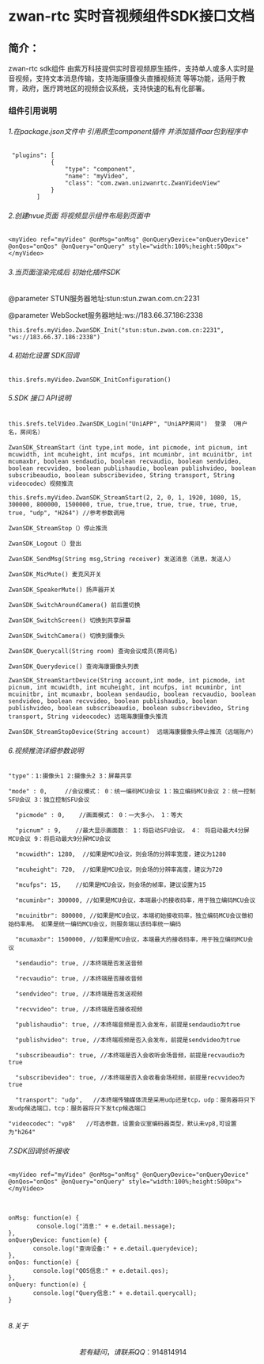 # zwan-rtc 实时音视频组件SDK接口文档

## 简介：

zwan-rtc sdk组件 由紫万科技提供实时音视频原生插件，支持单人或多人实时是音视频，支持文本消息传输，支持海康摄像头直播视频流 等等功能，适用于教育，政府，医疗跨地区的视频会议系统，支持快速的私有化部署。

### 组件引用说明

###### 1.在package.json文件中 引用原生component插件   并添加插件aar包到程序中

```vue
 "plugins": [ 
			{
				"type": "component",
				"name": "myVideo",
				"class": "com.zwan.unizwanrtc.ZwanVideoView"
			}
		]
```



###### 2.创建nvue页面 将视频显示组件布局到页面中

```vue
<myVideo ref="myVideo" @onMsg="onMsg" @onQueryDevice="onQueryDevice" @onQos="onQos" @onQuery="onQuery" style="width:100%;height:500px"></myVideo>
```



###### 3.当页面渲染完成后 初始化插件SDK

@parameter STUN服务器地址:stun:stun.zwan.com.cn:2231

@parameter WebSocket服务器地址:ws://183.66.37.186:2338

```vue
this.$refs.myVideo.ZwanSDK_Init("stun:stun.zwan.com.cn:2231", "ws://183.66.37.186:2338")
```



###### 4.初始化设置 SDK回调

```vue
this.$refs.myVideo.ZwanSDK_InitConfiguration()
```



###### 5.SDK 接口 API说明

```vue
this.$refs.telVideo.ZwanSDK_Login("UniAPP", "UniAPP房间")  登录 （用户名，房间名）
```

```vue
ZwanSDK_StreamStart（int type,int mode, int picmode, int picnum, int mcuwidth, int mcuheight, int mcufps, int mcuminbr, int mcuinitbr, int mcumaxbr, boolean sendaudio, boolean recvaudio, boolean sendvideo, boolean recvvideo, boolean publishaudio, boolean publishvideo, boolean subscribeaudio, boolean subscribevideo, String transport, String videocodec）视频推流

this.$refs.myVideo.ZwanSDK_StreamStart(2, 2, 0, 1, 1920, 1080, 15, 300000, 800000, 1500000, true, true,true, true, true, true, true, true, "udp", "H264") //参考参数调用

ZwanSDK_StreamStop（）停止推流

ZwanSDK_Logout（）登出

ZwanSDK_SendMsg(String msg,String receiver) 发送消息（消息，发送人）

ZwanSDK_MicMute() 麦克风开关

ZwanSDK_SpeakerMute() 扬声器开关

ZwanSDK_SwitchAroundCamera() 前后置切换

ZwanSDK_SwitchScreen() 切换到共享屏幕

ZwanSDK_SwitchCamera() 切换到摄像头

ZwanSDK_Querycall(String room) 查询会议成员(房间名)

ZwanSDK_Querydevice() 查询海康摄像头列表

ZwanSDK_StreamStartDevice(String account,int mode, int picmode, int picnum, int mcuwidth, int mcuheight, int mcufps, int mcuminbr, int mcuinitbr, int mcumaxbr, boolean sendaudio, boolean recvaudio, boolean sendvideo, boolean recvvideo, boolean publishaudio, boolean publishvideo, boolean subscribeaudio, boolean subscribevideo, String transport, String videocodec) 远端海康摄像头推流

ZwanSDK_StreamStopDevice(String account)  远端海康摄像头停止推流（远端账户）
```



###### 6.视频推流详细参数说明

```vue
"type"：1:摄像头1 2:摄像头2 3：屏幕共享

"mode" : 0,     //会议模式： 0：统一编码MCU会议 1：独立编码MCU会议 2：统一控制SFU会议 3：独立控制SFU会议

  "picmode" : 0,    //画面模式： 0：一大多小， 1：等大

  "picnum" : 9,    //最大显示画面数： 1：将启动SFU会议， 4： 将启动最大4分屏MCU会议 9：将启动最大9分屏MCU会议

  "mcuwidth": 1280,  //如果是MCU会议，则会场的分辨率宽度，建议为1280

  "mcuheight": 720,  //如果是MCU会议，则会场的分辨率高度，建议为720

  "mcufps": 15,    //如果是MCU会议，则会场的帧率，建议设置为15

  "mcuminbr": 300000, //如果是MCU会议，本端最小的接收码率，用于独立编码MCU会议

  "mcuinitbr": 800000, //如果是MCU会议，本端初始接收码率，独立编码MCU会议做初始码率用。 如果是统一编码MCU会议，则服务端以该码率统一编码

  "mcumaxbr": 1500000, //如果是MCU会议，本端最大的接收码率，用于独立编码MCU会议

  "sendaudio": true, //本终端是否发送音频

  "recvaudio": true, //本终端是否接收音频

  "sendvideo": true, //本终端是否发送视频

  "recvvideo": true, //本终端是否接收视频

  "publishaudio": true, //本终端音频是否入会发布，前提是sendaudio为true

  "publishvideo": true, //本终端视频是否入会发布，前提是sendvideo为true

  "subscribeaudio": true, //本终端是否入会收听会场音频，前提是recvaudio为true

  "subscribevideo": true, //本终端是否入会收看会场视频，前提是recvvideo为true

  "transport": "udp",   //本终端传输媒体流是采用udp还是tcp，udp：服务器将只下发udp候选端口，tcp：服务器将只下发tcp候选端口

"videocodec": "vp8"   //可选参数，设置会议室编码器类型，默认未vp8,可设置为"h264"
```



###### 7.SDK回调侦听接收

```vue
<myVideo ref="myVideo" @onMsg="onMsg" @onQueryDevice="onQueryDevice" @onQos="onQos" @onQuery="onQuery" style="width:100%;height:500px"></myVideo>
```

​			

```vue
onMsg: function(e) {
		console.log("消息:" + e.detail.message);
},
onQueryDevice: function(e) {
​		console.log("查询设备:" + e.detail.querydevice);
},
onQos: function(e) {
​		console.log("QOS信息:" + e.detail.qos);
},
onQuery: function(e) {
​		console.log("Query信息:" + e.detail.querycall);
}


```

###### 8.关于

$$
若有疑问，请联系QQ：914814914
$$

